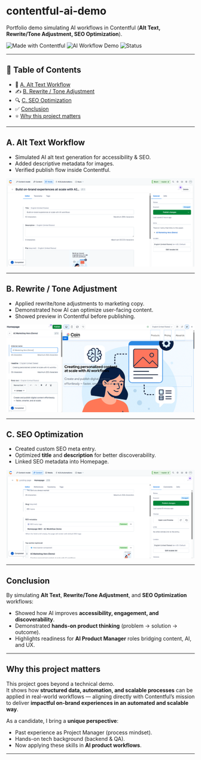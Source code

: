 # contentful-ai-demo

Portfolio demo simulating AI workflows in Contentful (**Alt Text, Rewrite/Tone Adjustment, SEO Optimization**).

![Made with Contentful](https://img.shields.io/badge/Made%20with-Contentful-blue)
![AI Workflow Demo](https://img.shields.io/badge/AI-Workflow-green)
![Status](https://img.shields.io/badge/Status-Completed-success)

---

## 📑 Table of Contents
- 📸 [A. Alt Text Workflow](#a-alt-text-workflow)
- ✍️ [B. Rewrite / Tone Adjustment](#b-rewrite--tone-adjustment)
- 🔍 [C. SEO Optimization](#c-seo-optimization)
- ✅ [Conclusion](#conclusion)
- ⭐ [Why this project matters](#why-this-project-matters)

---

## A. Alt Text Workflow
- Simulated AI alt text generation for accessibility & SEO.  
- Added descriptive metadata for images.  
- Verified publish flow inside Contentful.  

![Alt Text Example](docs/img/CaptureA1.png)

---

## B. Rewrite / Tone Adjustment
- Applied rewrite/tone adjustments to marketing copy.  
- Demonstrated how AI can optimize user-facing content.  
- Showed preview in Contentful before publishing.  

![Rewrite Example](docs/img/CaptureB4.png)

---

## C. SEO Optimization
- Created custom SEO meta entry.  
- Optimized **title** and **description** for better discoverability.  
- Linked SEO metadata into Homepage.  

![SEO Example](docs/img/CaptureC3.png)

---

## Conclusion
By simulating **Alt Text**, **Rewrite/Tone Adjustment**, and **SEO Optimization** workflows:  
- Showed how AI improves **accessibility, engagement, and discoverability**.  
- Demonstrated **hands-on product thinking** (problem → solution → outcome).  
- Highlights readiness for **AI Product Manager** roles bridging content, AI, and UX.  

---

## Why this project matters
This project goes beyond a technical demo.  
It shows how **structured data, automation, and scalable processes** can be applied in real-world workflows — aligning directly with Contentful’s mission to deliver **impactful on-brand experiences in an automated and scalable way**.  

As a candidate, I bring a **unique perspective**:  
- Past experience as Project Manager (process mindset).  
- Hands-on tech background (backend & QA).  
- Now applying these skills in **AI product workflows**.  

---
